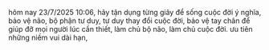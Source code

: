 hôm nay 23/7/2025 10:06, hãy tận dụng từng giây để sống cuộc đời ý nghĩa, bảo vệ não, bộ phận tư duy, tư duy thay đổi cuộc đời, bảo vệ tay chân để giúp đỡ mọi người lúc cần thiết, làm chủ bộ não, làm chủ cuộc đời.  ưu tiên những niềm vui dài hạn, 